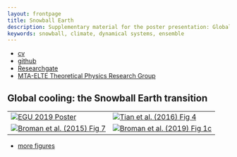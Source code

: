 ```yaml
---
layout: frontpage
title: Snowball Earth
description: Supplementary material for the poster presentation: Global Cooling: The Snowball Earth transition in a climate with drifting parameters
keywords: snowball, climate, dynamical systems, ensemble
---
```


<div class="navbar">
  <div class="navbar-inner">
      <ul class="nav">
          <li><a href="{{ BASE_PATH }}/kaszasb_CV.pdf">cv</a></li>
          <li><a href="https://github.com/balintkaszas">github</a></li>
          <li><a href="https://www.researchgate.net/profile/Balint_Kaszas">Researchgate</a></li>
          <li><a href="http://www.elmfiz.elte.hu/Kutcsop/Climate-EN.html">MTA-ELTE Theoretical Physics Research Group</a></li>
      </ul>
  </div>
</div>

## Global cooling: the Snowball Earth transition


<table class="wide">
<tr>
  <td class="left">
    <a href="poster.pdf">
        <img src="poster.png" alt="EGU 2019 Poster" title="EGU 2019 Poster"/>
    </a>
  </td>
  <td class="right">
    <a href="gifs/">
        <img src="assets/publpics/tian2016_fig4.png" alt="Tian et
        al. (2016) Fig 4" title="Coexisting snapshot attractors"/>
    </a>
  </td>
</tr>
<tr>
  <td class="left">
    <a href="pages/publpics/samplemixups_fig7.html">
        <img src="assets/publpics/samplemixups_fig7.png" alt="Broman et al. (2015) Fig 7" title="Edge state"/>
    </a>
  </td>
  <td class="right">
    <a href="pages/publpics/rqtl2_fig1.html">
        <img src="assets/publpics/rqtl2_fig1c.png" alt="Broman et al. (2019) Fig 1c" title="Natural measure"/>
    </a>
  </td>
</tr>
</table>

<div class="navbar">
  <div class="navbar-inner">
      <ul class="nav">
          <li><a href="morefigs.html">more figures</a></li>
      </ul>
  </div>
</div>
